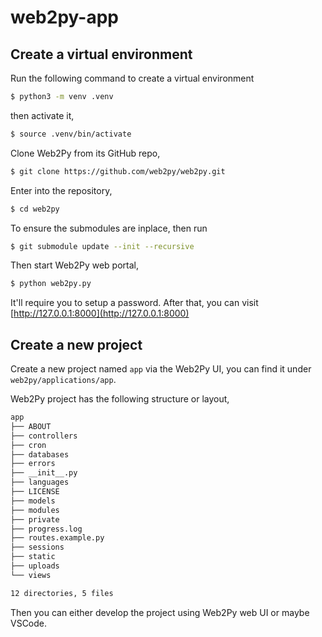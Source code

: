 # web2py-app


## Create a virtual environment

Run the following command to create a virtual environment

```bash
$ python3 -m venv .venv
```

then activate it,

```bash
$ source .venv/bin/activate
```

Clone Web2Py from its GitHub repo,

```bash
$ git clone https://github.com/web2py/web2py.git
```

Enter into the repository,

```bash
$ cd web2py
```

To ensure the submodules are inplace, then run

```bash
$ git submodule update --init --recursive
```

Then start Web2Py web portal,

```bash
$ python web2py.py
```

It'll require you to setup a password. After that, you can visit [http://127.0.0.1:8000](http://127.0.0.1:8000)


## Create a new project

Create a new project named `app` via the Web2Py UI, you can find it under `web2py/applications/app`.

Web2Py project has the following structure or layout,

```bash
app
├── ABOUT
├── controllers
├── cron
├── databases
├── errors
├── __init__.py
├── languages
├── LICENSE
├── models
├── modules
├── private
├── progress.log
├── routes.example.py
├── sessions
├── static
├── uploads
└── views

12 directories, 5 files
```

Then you can either develop the project using Web2Py web UI or maybe VSCode.

